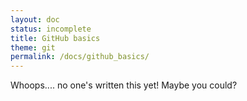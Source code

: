 ```yaml
---
layout: doc
status: incomplete
title: GitHub basics
theme: git
permalink: /docs/github_basics/
---
```


Whoops.... no one's written this yet! Maybe you could?
